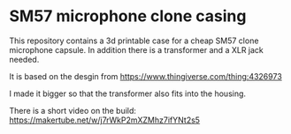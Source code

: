 # SM57 microphone clone casing

This repository contains a 3d printable case for a cheap SM57 clone microphone capsule. In addition there is a transformer and a XLR jack needed.

It is based on the desgin from https://www.thingiverse.com/thing:4326973

I made it bigger so that the transformer also fits into the housing.

There is a short video on the build: https://makertube.net/w/j7rWkP2mXZMhz7ifYNt2s5
